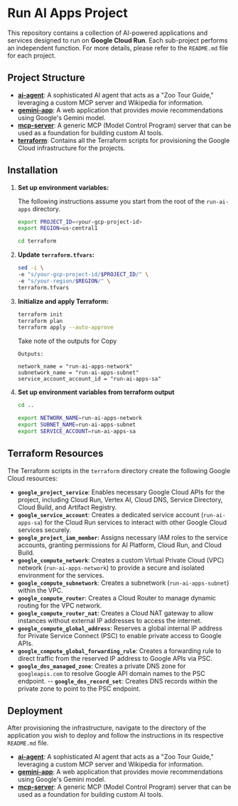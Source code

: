 # Run AI Apps Project

This repository contains a collection of AI-powered applications and services designed to run on **Google Cloud Run**. Each sub-project performs an independent function. For more details, please refer to the `README.md` file for each project.

## Project Structure

*   **[ai-agent](./ai-agent/README.md)**: A sophisticated AI agent that acts as a "Zoo Tour Guide," leveraging a custom MCP server and Wikipedia for information.
*   **[gemini-app](./gemini-app/README.md)**: A web application that provides movie recommendations using Google's Gemini model.
*   **[mcp-server](./mcp-server/README.md)**: A generic MCP (Model Control Program) server that can be used as a foundation for building custom AI tools.
*   **[terraform](./terraform/)**: Contains all the Terraform scripts for provisioning the Google Cloud infrastructure for the projects.

## Installation

1.  **Set up environment variables:**

    The following instructions assume you start from the root of the `run-ai-apps` directory.

    ```bash
    export PROJECT_ID=<your-gcp-project-id>
    export REGION=us-central1

    cd terraform
    ```

2.  **Update `terraform.tfvars`:**

    ```bash
    sed -i \
    -e "s/your-gcp-project-id/$PROJECT_ID/" \
    -e "s/your-region/$REGION/" \
    terraform.tfvars
    ```

3.  **Initialize and apply Terraform:**

    ```bash
    terraform init
    terraform plan
    terraform apply --auto-approve
    ```

    Take note of the outputs for Copy
    ```
    Outputs:

    network_name = "run-ai-apps-network"
    subnetwork_name = "run-ai-apps-subnet"
    service_account_account_id = "run-ai-apps-sa"
    ```

4.  **Set up environment variables from terraform output**

    ```bash   
    cd ..

    export NETWORK_NAME=run-ai-apps-network
    export SUBNET_NAME=run-ai-apps-subnet
    export SERVICE_ACCOUNT=run-ai-apps-sa
    ```


## Terraform Resources

The Terraform scripts in the `terraform` directory create the following Google Cloud resources:

-   **`google_project_service`**: Enables necessary Google Cloud APIs for the project, including Cloud Run, Vertex AI, Cloud DNS, Service Directory, Cloud Build, and Artifact Registry.
-   **`google_service_account`**: Creates a dedicated service account (`run-ai-apps-sa`) for the Cloud Run services to interact with other Google Cloud services securely.
-   **`google_project_iam_member`**: Assigns necessary IAM roles to the service accounts, granting permissions for AI Platform, Cloud Run, and Cloud Build.
-   **`google_compute_network`**: Creates a custom Virtual Private Cloud (VPC) network (`run-ai-apps-network`) to provide a secure and isolated environment for the services.
-   **`google_compute_subnetwork`**: Creates a subnetwork (`run-ai-apps-subnet`) within the VPC.
-   **`google_compute_router`**: Creates a Cloud Router to manage dynamic routing for the VPC network.
-   **`google_compute_router_nat`**: Creates a Cloud NAT gateway to allow instances without external IP addresses to access the internet.
-   **`google_compute_global_address`**: Reserves a global internal IP address for Private Service Connect (PSC) to enable private access to Google APIs.
-   **`google_compute_global_forwarding_rule`**: Creates a forwarding rule to direct traffic from the reserved IP address to Google APIs via PSC.
-   **`google_dns_managed_zone`**: Creates a private DNS zone for `googleapis.com` to resolve Google API domain names to the PSC endpoint.
--   **`google_dns_record_set`**: Creates DNS records within the private zone to point to the PSC endpoint.

## Deployment
After provisioning the infrastructure, navigate to the directory of the application you wish to deploy and follow the instructions in its respective `README.md` file.
*   **[ai-agent](./ai-agent/README.md)**: A sophisticated AI agent that acts as a "Zoo Tour Guide," leveraging a custom MCP server and Wikipedia for information.
*   **[gemini-app](./gemini-app/README.md)**: A web application that provides movie recommendations using Google's Gemini model.
*   **[mcp-server](./mcp-server/README.md)**: A generic MCP (Model Control Program) server that can be used as a foundation for building custom AI tools.
